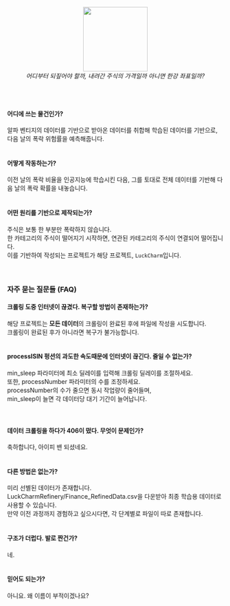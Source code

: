 <p align="center">
  <img width="150" height="150" src="https://imgur.com/6O1nA8X.png">
  <br>
  <i>어디부터 되짚어야 할까, 내려간 주식의 가격일까 아니면 한강 좌표일까?</i>
</p>

<br><br>
#### 어디에 쓰는 물건인가?
알파 벤티지의 데이터를 기반으로 받아온 데이터를 취합해 학습된 데이터를 기반으로,<br>
다음 날의 폭락 위험률을 예측해줍니다.<br>
<br>
#### 어땋게 작동하는가?
이전 날의 폭락 비율을 인공지능에 학습시킨 다음, 그를 토대로 전체 데이터를 기반해 다음 날의 폭락 확률을 내놓습니다.<br>
<br>
#### 어떤 원리를 기반으로 제작되는가?
주식은 보통 한 부분만 폭락하지 않습니다.<br>
한 카테고리의 주식이 떨어지기 시작하면, 연관된 카테고리의 주식이 연결되어 떨어집니다.<br>
이를 기반하여 작성되는 프로젝트가 해당 프로젝트, `LuckCharm`입니다.<br>
<br><br>
### **자주 묻는 질문들 (FAQ)**

#### 크롤링 도중 인터넷이 끊겼다. 복구할 방법이 존재하는가?
해당 프로젝트는 **모든 데이터**의 크롤링이 완료된 후에 파일에 작성을 시도합니다.<br>
크롤링이 완료된 후가 아니라면 복구가 불가능합니다.
<br><br>
#### processISIN 펑션의 과도한 속도때문에 인터넷이 끊긴다. 줄일 수 없는가?
min_sleep 파라미터에 최소 딜레이를 입력해 크롤링 딜레이를 조절하세요.<br>
또한, processNumber 파라미터의 수를 조정하세요.<br>
processNumber의 수가 줄으면 동시 작업량이 줄어들며,<br>
min_sleep이 늘면 각 데이터당 대기 기간이 늘어납니다.<br>
<br><br>
#### 데이터 크롤링을 하다가 406이 떴다. 무엇이 문제인가?
축하합니다, 아이피 밴 되셨네요.
<br><br>
#### 다른 방법은 없는가?
미리 선별된 데이터가 존재합니다.<br>
LuckCharmRefinery/Finance_RefinedData.csv을 다운받아 최종 학습용 데이터로 사용할 수 있습니다.<br>
만약 이전 과정까지 경험하고 싶으시다면, 각 단계별로 파일이 따로 존재합니다.
<br><br>
#### 구조가 더럽다. 발로 짠건가?
네.
<br><br>
#### 믿어도 되는가?
아니요. 왜 이름이 부적이겠나요?
<br><br>